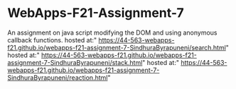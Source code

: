 # WebApps-F21-Assignment-7
An assignment on java script modifying the DOM and using anonymous callback functions.
hosted at:" https://44-563-webapps-f21.github.io/webapps-f21-assignment-7-SindhuraByrapuneni/search.html"
hosted at:" https://44-563-webapps-f21.github.io/webapps-f21-assignment-7-SindhuraByrapuneni/stack.html"
hosted at:" https://44-563-webapps-f21.github.io/webapps-f21-assignment-7-SindhuraByrapuneni/reaction.html"
